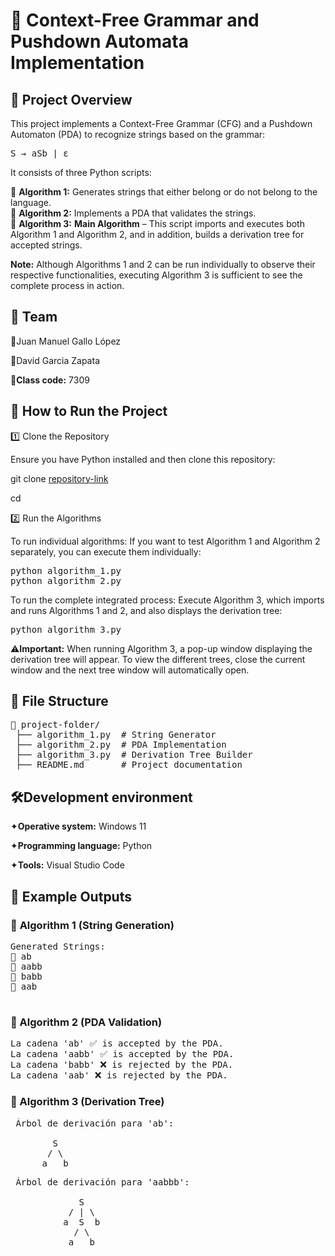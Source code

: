 # 📌 Context-Free Grammar and Pushdown Automata Implementation

## 📖 Project Overview

This project implements a Context-Free Grammar (CFG) and a Pushdown Automaton (PDA) to recognize strings based on the grammar:

<pre>
S → aSb | ε
</pre>

It consists of three Python scripts:

🔹 **Algorithm 1:** Generates strings that either belong or do not belong to the language.  
🔹 **Algorithm 2:** Implements a PDA that validates the strings.  
🔹 **Algorithm 3:** **Main Algorithm** – This script imports and executes both Algorithm 1 and Algorithm 2, and in addition, builds a derivation tree for accepted strings.

**Note:** Although Algorithms 1 and 2 can be run individually to observe their respective functionalities, executing Algorithm 3 is sufficient to see the complete process in action.

## 📜 **Team** 

🔹Juan Manuel Gallo López

🔹David Garcia Zapata

🔹**Class code:** 7309


## 🚀 **How to Run the Project** 

1️⃣ Clone the Repository

Ensure you have Python installed and then clone this repository:

 git clone [repository-link](https://github.com/EAFIT-AACS/assigment2-david-garcia-juan-manuel-gallo/edit/main/README.md)
 
 cd <repository-folder>

2️⃣ Run the Algorithms

To run individual algorithms:
If you want to test Algorithm 1 and Algorithm 2 separately, you can execute them individually:
<pre>
python algorithm_1.py
python algorithm_2.py
</pre>

To run the complete integrated process:
Execute Algorithm 3, which imports and runs Algorithms 1 and 2, and also displays the derivation tree:
<pre>
python algorithm_3.py
</pre>
⚠️**Important:** When running Algorithm 3, a pop-up window displaying the derivation tree will appear. To view the different trees, close the current window and the next tree window will automatically open.

## 📂 **File Structure**
<pre>
📂 project-folder/
 ├── algorithm_1.py  # String Generator
 ├── algorithm_2.py  # PDA Implementation
 ├── algorithm_3.py  # Derivation Tree Builder
 ├── README.md       # Project documentation
</pre>

## 🛠️**Development environment**

   ✦**Operative system:** Windows 11 
   
   ✦**Programming language:** Python 
   
   ✦**Tools:** Visual Studio Code
   
## 📌 **Example Outputs**

### 🎯 **Algorithm 1 (String Generation)**
<pre>
Generated Strings:
🔹 ab
🔹 aabb
🔹 babb
🔹 aab
 
</pre>

### 🎯 Algorithm 2 (PDA Validation)
<pre>
La cadena 'ab' ✅ is accepted by the PDA.
La cadena 'aabb' ✅ is accepted by the PDA.
La cadena 'babb' ❌ is rejected by the PDA.
La cadena 'aab' ❌ is rejected by the PDA.
</pre>

### 🎯 Algorithm 3 (Derivation Tree)
<pre>
 Árbol de derivación para 'ab':

        S
       / \
      a   b
</pre>
<pre>
 Árbol de derivación para 'aabbb':

             S
           / | \
          a  S  b
            / \
           a   b

</pre>






